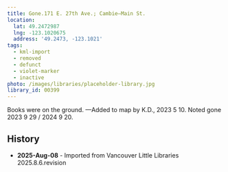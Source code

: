 ```yaml
---
title: Gone.171 E. 27th Ave.; Cambie—Main St.
location:
  lat: 49.2472987
  lng: -123.1020675
  address: '49.2473, -123.1021'
tags:
  - kml-import
  - removed
  - defunct
  - violet-marker
  - inactive
photo: /images/libraries/placeholder-library.jpg
library_id: 00399
---
```

Books were on the ground.
—Added to map by K.D., 2023 5 10.
Noted gone 2023 9 29 / 2024 9 20.

## History
- **2025-Aug-08** - Imported from Vancouver Little Libraries 2025.8.6.revision
